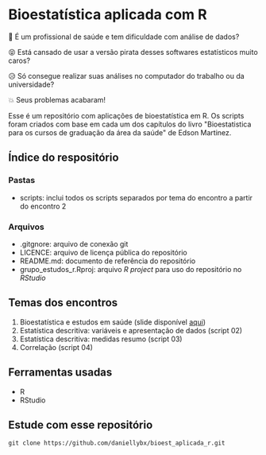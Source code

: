 # Bioestatística aplicada com R

:hospital: É um profissional de saúde e tem dificuldade com análise de dados? 

:stuck_out_tongue_closed_eyes: Está cansado de usar a versão pirata desses softwares estatísticos muito caros? 

:disappointed_relieved: Só consegue realizar suas análises no computador do trabalho ou da universidade?

:boom: Seus problemas acabaram!

Esse é um repositório com aplicações de bioestatística em R. Os scripts foram criados com base em cada um dos capítulos do livro "Bioestatistica para os cursos de graduação da área da saúde" de Edson Martinez. 

## Índice do respositório

### Pastas
- scripts: inclui todos os scripts separados por tema do encontro a partir do encontro 2

### Arquivos

- .gitgnore: arquivo de conexão git
- LICENCE: arquivo de licença pública do repositório
- README.md: documento de referência do repositório
- grupo_estudos_r.Rproj: arquivo *R project* para uso do repositório no *RStudio*

## Temas dos encontros

1. Bioestatística e estudos em saúde (slide disponível [aqui](https://www.canva.com/design/DAEvnrGEUiw/QL1W2AvR4bj69mQbdU8F6Q/edit?utm_content=DAEvnrGEUiw&utm_campaign=designshare&utm_medium=link2&utm_source=sharebutton))
2. Estatística descritiva: variáveis e apresentação de dados (script 02)
3. Estatística descritiva: medidas resumo (script 03)
4. Correlação (script 04)

## Ferramentas usadas

- R 
- RStudio

## Estude com esse repositório
````
git clone https://github.com/daniellybx/bioest_aplicada_r.git
````
